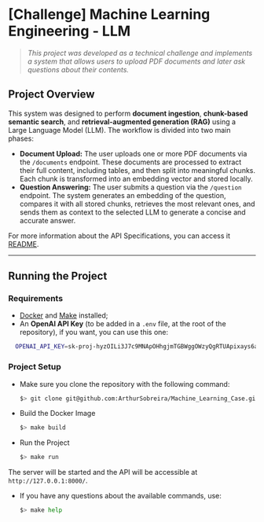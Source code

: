 # [Challenge] Machine Learning Engineering - LLM

> *This project was developed as a technical challenge and implements a system that allows users to upload PDF documents and later ask questions about their contents.*

## Project Overview

This system was designed to perform **document ingestion**, **chunk-based semantic search**, and **retrieval-augmented generation (RAG)** using a Large Language Model (LLM). The workflow is divided into two main phases:

- **Document Upload:** The user uploads one or more PDF documents via the `/documents` endpoint. These documents are processed to extract their full content, including tables, and then split into meaningful chunks. Each chunk is transformed into an embedding vector and stored locally.
- **Question Answering:** The user submits a question via the `/question` endpoint. The system generates an embedding of the question, compares it with all stored chunks, retrieves the most relevant ones, and sends them as context to the selected LLM to generate a concise and accurate answer.

For more information about the API Specifications, you can access it [README](src/api/README.md).

---

## Running the Project

### Requirements

- [Docker](https://www.docker.com/) and [Make](https://www.gnu.org/software/make/) installed;
- An **OpenAI API Key** (to be added in a `.env` file, at the root of the repository), if you want, you can use this one:

```bash
  OPENAI_API_KEY=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
```

### Project Setup

* Make sure you clone the repository with the following command:

  ```bash
  $> git clone git@github.com:ArthurSobreira/Machine_Learning_Case.git
  ```

* Build the Docker Image

  ```bash
  $> make build
  ```

* Run the Project

  ```bash
  $> make run
  ```

The server will be started and the API will be accessible at `http://127.0.0.1:8000/`.

* If you have any questions about the available commands, use:

  ```bash
  $> make help
  ```
